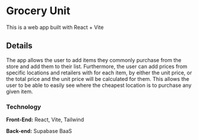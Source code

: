 # Grocery Unit

This is a web app built with React + Vite

## Details

The app allows the user to add items they commonly purchase from the store and add them to their list. Furthermore, the user can add prices from specific locations and retailers with for each item,  by either the unit price, or the total price and the unit price will be calculated for them. This allows the user to be able to easily see where the cheapest location is to purchase any given item.

### Technology
**Front-End:** React, Vite, Tailwind

**Back-end:** Supabase BaaS
